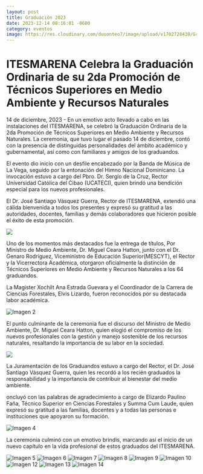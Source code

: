 ```yaml
---
layout: post
title: Graduación 2023
date: 2023-12-14 08:16:01 -0600
category: eventos
image: https://res.cloudinary.com/duuonteo7/image/upload/v1702728430/Graduacion%20ITESMARENA%202023/IMG-20231215-WA0014.jpg
---
```

<html lang="es">
<head>
    <meta charset="UTF-8">
    <meta name="viewport" content="width=device-width, initial-scale=1.0">
    <title>ITESMARENA Graduación 2023</title>
</head>
<body>
    <h1>ITESMARENA Celebra la Graduación Ordinaria de su 2da Promoción de Técnicos Superiores en Medio Ambiente y Recursos Naturales</h1>
    <p>14 de diciembre, 2023 - En un emotivo acto llevado a cabo en las instalaciones del ITESMARENA, se celebró la Graduación Ordinaria de la 2da Promoción de Técnicos Superiores en Medio Ambiente y Recursos Naturales. La ceremonia, que tuvo lugar el pasado 14 de diciembre, contó con la presencia de distinguidas personalidades del ámbito académico y gubernamental, así como con familiares y amigos de los graduandos.</p>
    <p>El evento dio inicio con un desfile encabezado por la Banda de Música de La Vega, seguido por la entonación del Himno Nacional Dominicano. La invocación estuvo a cargo del Pbro. Dr. Sergio de la Cruz, Rector Universidad Católica del Cibao (UCATECI), quien brindó una bendición especial para los nuevos profesionales.</p>
    <p>El Dr. José Santiago Vásquez Guerra, Rector de ITESMARENA, extendió una cálida bienvenida a todos los presentes y expresó su gratitud a las autoridades, docentes, familias y demás colaboradores que hicieron posible el éxito de esta promoción. </p>
    <img src="https://res.cloudinary.com/duuonteo7/image/upload/v1702728431/Graduacion%20ITESMARENA%202023/IMG-20231215-WA0015.jpg">
    <p>Uno de los momentos más destacados fue la entrega de títulos, Por Ministro de Medio Ambiente, Dr. Miguel Ceara Hatton, junto con el Dr. Genaro Rodríguez, Viceministro de Educación Superior(MESCYT), el Rector y la Vicerrectora Académica, otorgaron oficialmente la distinción de Técnicos Superiores en Medio Ambiente y Recursos Naturales a los 64 graduandos. </p>        
       <p> La Magister Xochilt Ana Estrada Guevara y el Coordinador de la Carrera de Ciencias Forestales, Elvis Lizardo, fueron reconocidos por su destacada labor académica.</p>
    <img src="https://res.cloudinary.com/duuonteo7/image/upload/v1702728450/Graduacion%20ITESMARENA%202023/IMG-20231215-WA0009.jpg" alt="Imagen 2">
    <p>El punto culminante de la ceremonia fue el discurso del Ministro de Medio Ambiente, Dr. Miguel Ceara Hatton, quien elogió el compromiso de los nuevos profesionales con la gestión y manejo sostenible de los recursos naturales, resaltando la importancia de su labor en la sociedad.</p>
      <img src="https://res.cloudinary.com/duuonteo7/image/upload/v1702728430/Graduacion%20ITESMARENA%202023/IMG-20231215-WA0013.jpg">
   <p>La Juramentación de los Graduandos estuvo a cargo del Rector, el Dr. José Santiago Vásquez Guerra, quien les recordó a los recién graduados la responsabilidad y la importancia de contribuir al bienestar del medio ambiente.</p>
oncluyó con las palabras de agradecimiento a cargo de Elizardo Paulino Faña, Técnico Superior en Ciencias Forestales y Summa Cum Laude, quien expresó su gratitud a las familias, docentes y a todas las personas e instituciones que apoyaron su formación.</p>
    <img src="https://res.cloudinary.com/duuonteo7/image/upload/v1702728443/Graduacion%20ITESMARENA%202023/IMG-20231215-WA0030.jpg" alt="Imagen 4">
    <p>La ceremonia culminó con un emotivo brindis, marcando así el inicio de un nuevo capítulo en la vida profesional de estos graduados del ITESMARENA.</p>
</body>
  <img src="https://res.cloudinary.com/duuonteo7/image/upload/v1702728429/Graduacion%20ITESMARENA%202023/IMG-20231215-WA0011.jpg" alt="Imagen 5">
    <img src="https://res.cloudinary.com/duuonteo7/image/upload/v1702728442/Graduacion%20ITESMARENA%202023/IMG-20231215-WA0029.jpg" alt="Imagen 6">
    <img src="https://res.cloudinary.com/duuonteo7/image/upload/v1702728444/Graduacion%20ITESMARENA%202023/IMG-20231215-WA0003.jpg" alt="Imagen 7">
    <img src="https://res.cloudinary.com/duuonteo7/image/upload/v1702728445/Graduacion%20ITESMARENA%202023/IMG-20231215-WA0004.jpg" alt="Imagen 8">
    <img src="https://res.cloudinary.com/duuonteo7/image/upload/v1702728447/Graduacion%20ITESMARENA%202023/IMG-20231215-WA0006.jpg" alt="Imagen 9">
    <img src="https://res.cloudinary.com/duuonteo7/image/upload/v1702728450/Graduacion%20ITESMARENA%202023/IMG-20231215-WA0008.jpg" alt="Imagen 10">
              <img src="https://res.cloudinary.com/duuonteo7/image/upload/v1703010392/Graduacion%20ITESMARENA%202023/2/Imagen_de_WhatsApp_2023-12-19_a_las_12.23.03_fbbc66e7.jpg" alt="Imagen 12">
          <img src="https://res.cloudinary.com/duuonteo7/image/upload/v1703010392/Graduacion%20ITESMARENA%202023/2/Imagen_de_WhatsApp_2023-12-19_a_las_12.23.09_a9fa04a8.jpg" alt="Imagen 13">
          <img src="https://res.cloudinary.com/duuonteo7/image/upload/v1703010392/Graduacion%20ITESMARENA%202023/2/Imagen_de_WhatsApp_2023-12-19_a_las_12.25.03_1ea8eb8f.jpg" alt="Imagen 14">
</html>

